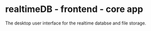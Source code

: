 # realtimeDB - frontend - core app

The desktop user interface for the realtime databse and file storage.

